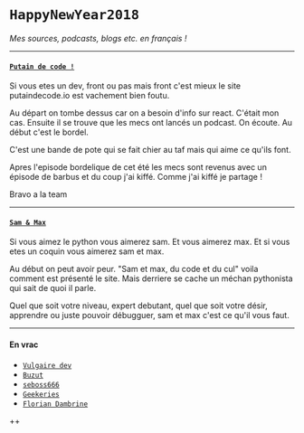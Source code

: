 # `HappyNewYear2018`
*Mes sources, podcasts, blogs etc. en français !*

___
#### [`Putain de code !`](http://putaindecode.io)

Si vous etes un dev, front ou pas mais front c'est mieux le site putaindecode.io est vachement bien foutu.

Au départ on tombe dessus car on a besoin d'info sur react. C'était mon cas. Ensuite il se trouve que les mecs ont lancés un podcast. On écoute. Au début c'est le bordel. 

C'est une bande de pote qui se fait chier au taf mais qui aime ce qu'ils font.

Apres l'episode bordelique de cet été les mecs sont revenus avec un épisode de barbus et du coup j'ai kiffé. Comme j'ai kiffé je partage ! 

Bravo a la team

___
#### [`Sam & Max`](http://sametmax.com)
Si vous aimez le python vous aimerez sam. Et vous aimerez max. Et si vous etes un coquin vous aimerez sam et max. 

Au début on peut avoir peur. "Sam et max, du code et du cul" voila comment est présenté le site. Mais derriere se cache un méchan pythonista qui sait de quoi il parle. 

Quel que soit votre niveau, expert debutant, quel que soit votre désir, apprendre ou juste pouvoir débugguer, sam et max c'est ce qu'il vous faut.

___
#### En vrac

* [`Vulgaire dev`](http://vulgairedev.fr/)
* [`Buzut`](https://buzut.fr/)
* [`seboss666`](https://blog.seboss666.info/)
* [`Geekeries`](https://geekeries.org/)
* [`Florian Dambrine`](http://floriandambrine.com/fr/blogposts/)


++

